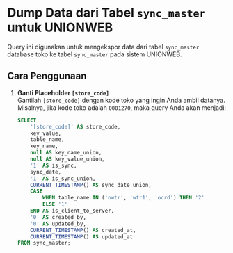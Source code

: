 # Dump Data dari Tabel `sync_master` untuk UNIONWEB

Query ini digunakan untuk mengekspor data dari tabel `sync_master` database toko ke tabel `sync_master` pada sistem UNIONWEB.

## Cara Penggunaan

1. **Ganti Placeholder `[store_code]`**  
   Gantilah `[store_code]` dengan kode toko yang ingin Anda ambil datanya. Misalnya, jika kode toko adalah `0001270`, maka query Anda akan menjadi:
   ```sql
   SELECT
       '[store_code]' AS store_code,
       key_value,
       table_name,
       key_name,
       null AS key_name_union,
       null AS key_value_union,
       '1' AS is_sync,
       sync_date,
       '1' AS is_sync_union,
       CURRENT_TIMESTAMP() AS sync_date_union,
       CASE
           WHEN table_name IN ('owtr', 'wtr1', 'ocrd') THEN '2'
           ELSE '1'
       END AS is_client_to_server,
       '0' AS created_by,
       '0' AS updated_by,
       CURRENT_TIMESTAMP() AS created_at,
       CURRENT_TIMESTAMP() AS updated_at
   FROM sync_master;
